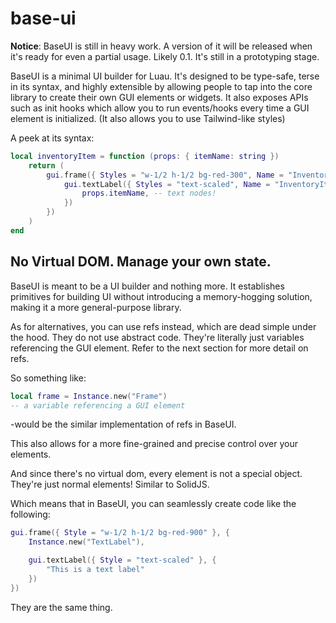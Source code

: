 # base-ui

**Notice**: BaseUI is still in heavy work. A version of it will be released
when it's ready for even a partial usage. Likely 0.1. It's still in a
prototyping stage.

BaseUI is a minimal UI builder for Luau. It's designed to be type-safe, terse
in its syntax, and highly extensible by allowing people to tap into the core
library to create their own GUI elements or widgets. It also exposes APIs such
as init hooks which allow you to run events/hooks every time a GUI element is
initialized. (It also allows you to use Tailwind-like styles)

A peek at its syntax:

```lua
local inventoryItem = function (props: { itemName: string })
    return (
        gui.frame({ Styles = "w-1/2 h-1/2 bg-red-300", Name = "InventoryItem" }, {
            gui.textLabel({ Styles = "text-scaled", Name = "InventoryItemName" }, {
                props.itemName, -- text nodes!
            })
        })
    )
end
```

## No Virtual DOM. Manage your own state.

BaseUI is meant to be a UI builder and nothing more. It establishes primitives
for building UI without introducing a memory-hogging solution, making it a more
general-purpose library.

As for alternatives, you can use refs instead, which are dead simple under the
hood. They do not use abstract code. They're literally just variables
referencing the GUI element. Refer to the next section for more detail on refs.

So something like:

```lua
local frame = Instance.new("Frame")
-- a variable referencing a GUI element
```

-would be the similar implementation of refs in BaseUI.

This also allows for a more fine-grained and precise control over your
elements.

And since there's no virtual dom, every element is not a special object.
They're just normal elements! Similar to SolidJS.

Which means that in BaseUI, you can seamlessly create code like the following:

```lua
gui.frame({ Style = "w-1/2 h-1/2 bg-red-900" }, {
    Instance.new("TextLabel"),

    gui.textLabel({ Style = "text-scaled" }, {
        "This is a text label"
    })
})
```

They are the same thing.
